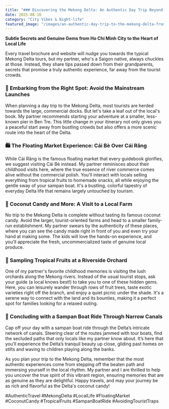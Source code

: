 ```yaml
---
title: "### Discovering the Mekong Delta: An Authentic Day Trip Beyond the Tourist Traps"
date: 2025-08-16
category: "City Vibes & Night-life"
featured_image: "/images/an-authentic-day-trip-to-the-mekong-delta-from-ho-chi-minh-city-213105.jpg"
---
```


**Subtle Secrets and Genuine Gems from Ho Chi Minh City to the Heart of Local Life**

Every travel brochure and website will nudge you towards the typical Mekong Delta tours, but my partner, who's a Saigon native, always chuckles at those. Instead, they share tips passed down from their grandparents, secrets that promise a truly authentic experience, far away from the tourist crowds.

### 🚤 Embarking from the Right Spot: Avoid the Mainstream Launches

When planning a day trip to the Mekong Delta, most tourists are herded towards the large, commercial docks. But let's take a leaf out of the local's book. My partner recommends starting your adventure at a smaller, less-known pier in Ben Tre. This little change in your itinerary not only gives you a peaceful start away from bustling crowds but also offers a more scenic route into the heart of the Delta.

### 🛍️ The Floating Market Experience: Cái Bè Over Cái Răng

While Cái Răng is the famous floating market that every guidebook glorifies, we suggest visiting Cái Bè instead. My partner reminisces about their childhood visits here, where the true essence of river commerce comes alive without the commercial polish. You'll interact with locals selling everything from tropical fruits to homemade snacks, all while enjoying the gentle sway of your sampan boat. It's a bustling, colorful tapestry of everyday Delta life that remains largely untouched by tourism.

### 🌴 Coconut Candy and More: A Visit to a Local Farm

No trip to the Mekong Delta is complete without tasting its famous coconut candy. Avoid the larger, tourist-oriented farms and head to a smaller family-run establishment. My partner swears by the authenticity of these places, where you can see the candy made right in front of you and even try your hand at making some. The kids will love the hands-on experience, and you'll appreciate the fresh, uncommercialized taste of genuine local produce.

### 🥥 Sampling Tropical Fruits at a Riverside Orchard

One of my partner's favorite childhood memories is visiting the lush orchards along the Mekong rivers. Instead of the usual tourist stops, ask your guide (a local knows best!) to take you to one of these hidden gems. Here, you can leisurely wander through rows of fruit trees, taste exotic varieties right off the branch, and enjoy a quiet picnic under the shade. It's a serene way to connect with the land and its bounties, making it a perfect spot for families looking for a relaxed outing.

### 🛶 Concluding with a Sampan Boat Ride Through Narrow Canals

Cap off your day with a sampan boat ride through the Delta’s intricate network of canals. Steering clear of the routes jammed with tour boats, find the secluded paths that only locals like my partner know about. It’s here that you’ll experience the Delta’s tranquil beauty up close, gliding past homes on stilts and waving to children playing along the banks. 

As you plan your trip to the Mekong Delta, remember that the most authentic experiences come from stepping off the beaten path and immersing yourself in the local rhythm. My partner and I are thrilled to help you uncover the true spirit of this vibrant region, ensuring memories that are as genuine as they are delightful. Happy travels, and may your journey be as rich and flavorful as the Delta's coconut candy!

#AuthenticTravel #MekongDelta #LocalLife #FloatingMarket #CoconutCandy #TropicalFruits #SampanBoatRide #AvoidingTouristTraps